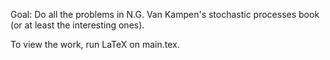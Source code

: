 Goal: Do all the problems in N.G. Van Kampen's stochastic processes book (or at least the interesting ones).

To view the work, run LaTeX on main.tex.
